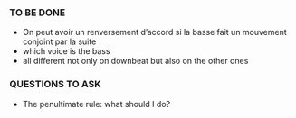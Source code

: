 ### TO BE DONE  
* On peut avoir un renversement d’accord si la basse fait un mouvement conjoint par la suite
* which voice is the bass
* all different not only on downbeat but also on the other ones


### QUESTIONS TO ASK
* The penultimate rule: what should I do?